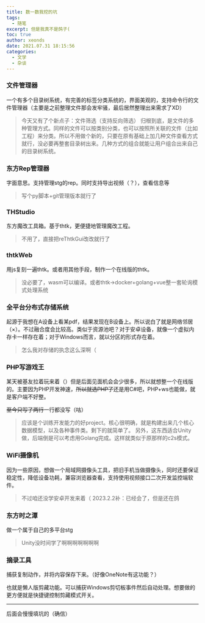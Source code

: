 ```yaml
---
title: 数一数我挖的坑
tags:
  - 随笔
excerpt: 但是我真不是鸽子(
toc: true
author: xeonds
date: 2021.07.31 18:15:56
categories:
  - 文学
  - 杂谈
---
```


### 文件管理器

一个有多个目录树系统，有完善的标签分类系统的，界面美观的，支持命令行的文件管理器（主要是之前整理文件那会发牢骚，最后居然整理出来需求了XD）

>今天又有了个新点子：文件筛选（支持反向筛选）
>归根到底，是文件的多种管理方式。同样的文件可以按类别分类，也可以按照所关联的文件（比如工程）来分类。所以不用做个新的，只要在原有基础上加几种文件查看方式就行，没必要再整套目录树出来。几种方式的组合就能让用户组合出来自己的目录树系统。

### 东方Rep管理器

字面意思。支持管理stg的rep。同时支持导出视频（？），查看信息等

>写个py脚本+git管理版本就行了

### THStudio

东方魔改工具箱。基于thtk，更便捷地管理魔改工程。

>不用了，直接把reThtkGui改改就行了

### thtkWeb

用js复刻一遍thtk。或者用其他手段，制作一个在线版的thtk。

>没必要了，wasm可以编译。或者thtk->docker+golang+vue整一套轮询模式处理系统

### 全平台分布式存储系统

起源于我想在A设备上看某pdf，结果发现在B设备上。所以说白了就是网络邻居（×）。不过融合度会比较高。类似于资源池吧？对于安卓设备，就像一个虚拟内存卡一样存在着；对于Windows而言，就以分区的形式存在着。

>怎么我对存储的执念这么深啊（

### ~~PHP~~写游戏王

某天被基友拉着玩来着（）但是后面见面机会会少很多，所以就想整一个在线版的。主要因为PHP开发神速，~~所以就选PHP了~~还是用C#吧，PHP+ws也能做，就是客户端不好整。

~~至今只写了两行~~一行都没写（咕）

>应该是个训练开发能力的好project。核心很明确，就是构建出来几个核心数据模型，以及各种事件类。剩下的就简单了。
>另外，这东西适合Unity做，后端倒是可以考虑用Golang完成。这样就类似于原那样的c2s模式。

### WiFi摄像机

因为一些原因，想做一个局域网摄像头工具，把旧手机当做摄像头，同时还要保证稳定性，降低设备功耗，兼容浏览器查看，支持使用视频接口二次开发监控端软件。

>不过咱还没学安卓开发来着（
>2023.2.2补：已经会了，但是还在鸽

### 东方时之潭

做一个属于自己的多平台stg

>Unity没时间学了啊啊啊啊啊啊啊

### 摘录工具

捕获复制动作，并将内容保存下来。（好像OneNote有这功能？）

也就是懒人版剪藏功能。可以捕获Windows剪切板事件然后自动处理。想要做的更方便就是快捷键控制剪藏模式开关。

---

后面会慢慢填坑的（确信）

